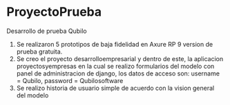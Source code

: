 # ProyectoPrueba
Desarrollo de prueba Qubilo

1. Se realizaron 5 prototipos de baja fidelidad en Axure RP 9 version de prueba gratuita.
2. Se creo el proyecto desarrolloempresarial y dentro de este, la aplicacion proyectosyempresas en la cual se realizo formularios del modelo con panel de administracion de django, los datos de acceso son: username = Qubilo, password = Qubilosoftware
4. Se realizo historia de usuario simple de acuerdo con la vision general del modelo

